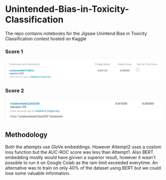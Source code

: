 # Unintended-Bias-in-Toxicity-Classification

The repo contains notebooks for the Jigsaw Unintend Bias in Toxicity Classification contest hosted on Kaggle

### Score 1

<img src="https://github.com/Sid200026/Unintended-Bias-in-Toxicity-Classification/blob/main/Output/Attempt1.png" />

### Score 2

<img src="https://github.com/Sid200026/Unintended-Bias-in-Toxicity-Classification/blob/main/Output/Attempt2.png" />

## Methodology

Both the attempts use GloVe embeddings. However Attempt2 uses a custom loss function but the AUC-ROC score was less than Attempt1. Also BERT embedding mostly would have givven a superior result, however it wasn't possible to run it on Google Colab as the ram limit exceeded everytime. An alternative was to train on only 40% of the dataset using BERT but we could lose some valuable information.
